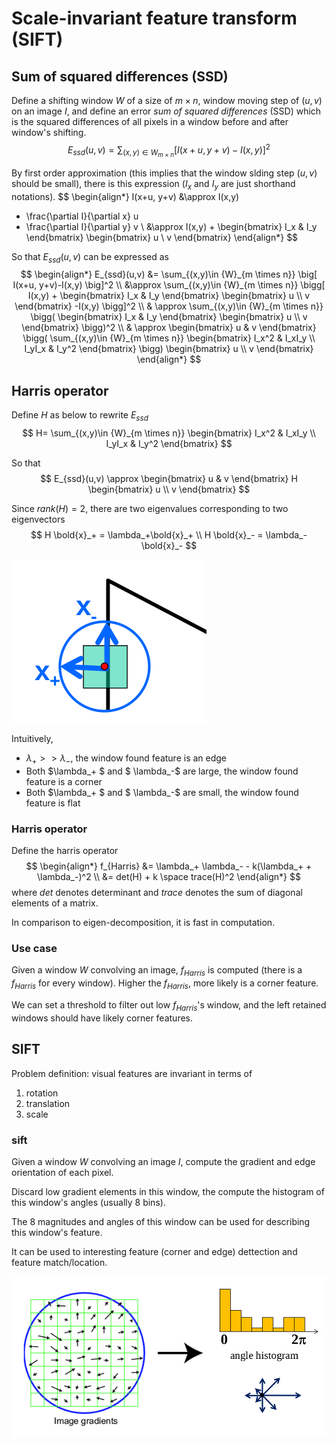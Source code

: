 # Scale-invariant feature transform (SIFT)

## Sum of squared differences (SSD)

Define a shifting window ${W}$ of a size of $m \times n$, window moving step of $(u,v)$ on an image $I$, and define an error *sum of squared differences* (SSD) which is the squared differences of all pixels in a window before and after window's shifting.
$$
E_{ssd}(u,v)=\sum_{(x,y)\in {W}_{m \times n}} 
\big[
    I(x+u, y+v)-I(x,y)    
\big]^2
$$

By first order approximation (this implies that the window slding step $(u,v)$ should be small), there is this expression ($I_x$ and $I_y$ are just shorthand notations).
$$
\begin{align*}
I(x+u, y+v) &\approx
I(x,y) 
+ \frac{\partial I}{\partial x} u
+ \frac{\partial I}{\partial y} v
\\ &\approx
I(x,y) + 
\begin{bmatrix}
    I_x & I_y
\end{bmatrix}
\begin{bmatrix}
    u \\
    v
\end{bmatrix}
\end{align*}
$$

So that $E_{ssd}(u,v)$ can be expressed as 
$$
\begin{align*}
E_{ssd}(u,v)
&=
\sum_{(x,y)\in {W}_{m \times n}} 
\big[
    I(x+u, y+v)-I(x,y)    
\big]^2
\\ &\approx
\sum_{(x,y)\in {W}_{m \times n}} 
\bigg[
    I(x,y) + 
\begin{bmatrix}
    I_x & I_y
\end{bmatrix}
\begin{bmatrix}
    u \\
    v
\end{bmatrix}
-I(x,y)    
\bigg]^2
\\ & \approx
\sum_{(x,y)\in {W}_{m \times n}} 
\bigg(
\begin{bmatrix}
    I_x & I_y
\end{bmatrix}
\begin{bmatrix}
    u \\
    v
\end{bmatrix}
\bigg)^2
\\ & \approx
\begin{bmatrix}
    u & v
\end{bmatrix}
\bigg(
\sum_{(x,y)\in {W}_{m \times n}} 
\begin{bmatrix}
    I_x^2 & I_xI_y \\
    I_yI_x & I_y^2
\end{bmatrix}
\bigg)
\begin{bmatrix}
    u \\
    v
\end{bmatrix}
\end{align*}
$$

## Harris operator

Define $H$ as below to rewrite $E_{ssd}$
$$
H=
\sum_{(x,y)\in {W}_{m \times n}} 
\begin{bmatrix}
    I_x^2 & I_xI_y \\
    I_yI_x & I_y^2
\end{bmatrix}
$$

So that
$$
E_{ssd}(u,v) \approx
\begin{bmatrix}
    u & v
\end{bmatrix}
H
\begin{bmatrix}
    u \\
    v
\end{bmatrix}
$$

Since $rank(H)=2$, there are two eigenvalues corresponding to two eigenvectors
$$
H \bold{x}_+ = \lambda_+\bold{x}_+
\\
H \bold{x}_- = \lambda_-\bold{x}_-
$$

![eigen_feat_detection](imgs/eigen_feat_detection.png "eigen_feat_detection")

Intuitively,
* $\lambda_+ >> \lambda_-$, the window found feature is an edge
* Both $\lambda_+ $ and $ \lambda_-$ are large, the window found feature is a corner
* Both $\lambda_+ $ and $ \lambda_-$ are small, the window found feature is flat

### Harris operator

Define the harris operator
$$
\begin{align*}
f_{Harris}
&=
\lambda_+ \lambda_- - k(\lambda_+ + \lambda_-)^2
\\ &=
det(H) + k \space trace(H)^2
\end{align*}
$$
where $det$ denotes determinant and $trace$ denotes the sum of diagonal elements of a matrix.

In comparison to eigen-decomposition, it is fast in computation.

### Use case

Given a window $W$ convolving an image, $f_{Harris}$ is computed (there is a $f_{Harris}$ for every window). Higher the $f_{Harris}$, more likely is a corner feature.

We can set a threshold to filter out low $f_{Harris}$'s window, and the left retained windows should have likely corner features.

## SIFT

Problem definition: visual features are invariant in terms of 
1) rotation
2) translation
3) scale

### sift

Given a window $W$ convolving an image $I$, compute the gradient and edge orientation of each pixel.

Discard low gradient elements in this window, the compute the histogram of this window's angles (usually 8 bins).

The 8 magnitudes and angles of this window can be used for describing this window's feature.

It can be used to interesting feature (corner and edge) dettection and feature match/location.

![sift](imgs/sift.png "sift")
